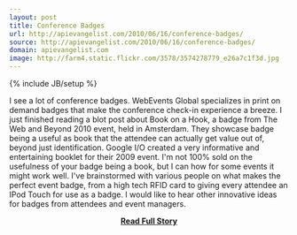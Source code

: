 ```yaml
---
layout: post
title: Conference Badges
url: http://apievangelist.com/2010/06/16/conference-badges/
source: http://apievangelist.com/2010/06/16/conference-badges/
domain: apievangelist.com
image: http://farm4.static.flickr.com/3578/3574278779_e26a7c1f3d.jpg
---
```

{% include JB/setup %}<p>I see a lot of conference badges. WebEvents Global specializes in print on demand badges that make the conference check-in experience a breeze. 
I just finished reading a blot post about Book on a Hook, a badge from The Web and Beyond 2010 event, held in Amsterdam.
They showcase badge being a useful as book that the attendee can actually get value out of, beyond just identification.
Google I/O created a very informative and entertaining booklet for their 2009 event.
I'm not 100% sold on the usefulness of your badge being a book, but I can how for some events it might work well.
I've brainstormed with various people on what makes the perfect event badge, from a high tech RFID card to giving every attendee an IPod Touch for use as a badge.
I would like to hear other innovative ideas for badges from attendees and event managers.</p>
<center><p><a href="http://apievangelist.com/2010/06/16/conference-badges/" style='padding:25px; font-sze:18px; font-weight: bold;'>Read Full Story</a></p></center>
